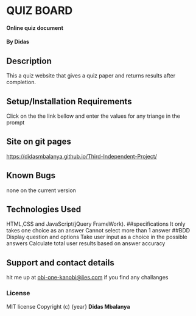 # QUIZ BOARD
#### Online quiz document
#### By **Didas**
## Description
This a quiz website that gives a quiz paper and returns results after completion.

## Setup/Installation Requirements
Click on the the link bellow and enter the values for any triange in the prompt
## Site on git pages
https://didasmbalanya.github.io/Third-Independent-Project/
## Known Bugs
none on the current version
## Technologies Used
HTML,CSS and JavaScript(jQuery FrameWork).
##specifications
It only takes one choice as an answer
Cannot select more than 1 answer
##BDD
Display question and options
Take user input as a choice in the possible answers
Calculate total user results based on answer accuracy
## Support and contact details
hit me up at obi-one-kanobi@lies.com if you find any challanges
### License
MIT license
Copyright (c) {year} **Didas Mbalanya**